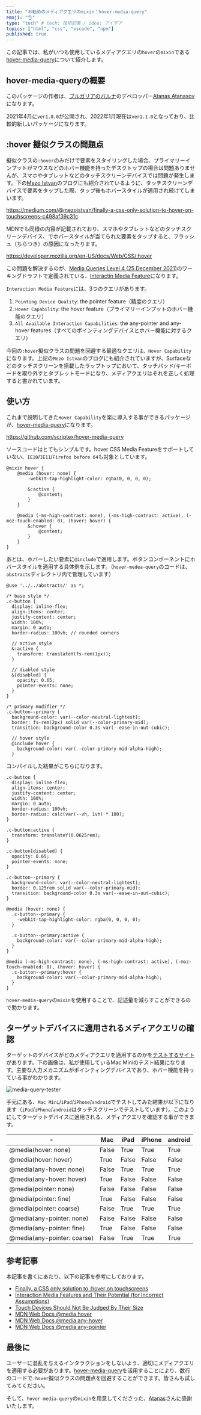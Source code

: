 ```yaml
---
title: "お勧めのメディアクエリのmixin：hover-media-query"
emoji: "👌"
type: "tech" # tech: 技術記事 / idea: アイデア
topics: ["html", "css", "vscode", "npm"]
published: true
---
```


この記事では、私がいつも使用しているメディアクエリの`hover`の`mixin`である
[hover-media-query](https://github.com/scriptex/hover-media-query)について紹介します。

## hover-media-queryの概要

このパッケージの作者は、[ブルガリアのバルナ](https://www.google.com/maps/place/%E3%83%96%E3%83%AB%E3%82%AC%E3%83%AA%E3%82%A2+%E3%83%90%E3%83%AB%E3%83%8A/@43.2047556,18.9780572,5z/data=!4m5!3m4!1s0x40a4538baaf3d7a1:0x5727941c71a58b7c!8m2!3d43.2140504!4d27.9147333)のデベロッパー[Atanas Atanasov](https://twitter.com/scriptexbg)になります。

2021年4月に`ver1.0.0`が公開され、2022年1月現在は`ver1.1.0`となっており、比較的新しいパッケージになります。

## :hover 擬似クラスの問題点
擬似クラスの`:hover`のみだけで要素をスタイリングした場合、プライマリーインプットがマウスなどのホバー機能を持ったデスクトップの場合は問題ありませんが、スマホやタブレットなどのタッチスクリーンデバイスでは問題が発生します。下の[Mezo Istvan](https://twitter.com/mezoistvan_)のブログにも紹介されているように、タッチスクリーンデバイスで要素をタップした際、タップ後もホバースタイルが適用され続けてしまいます。

https://medium.com/@mezoistvan/finally-a-css-only-solution-to-hover-on-touchscreens-c498af39c31c

MDNでも同様の内容が記載されており、スマホやタブレットなどのタッチスクリーンデバイス、でホバースタイルが当てられた要素をタップすると、フラッシュ（ちらつき）の原因になったります。

https://developer.mozilla.org/en-US/docs/Web/CSS/:hover

この問題を解決するのが、[Media Queries Level 4 (25 December 2021)](https://drafts.csswg.org/mediaqueries/)のワーキングドラフトで定義されている、[Interactin Media Feature](https://drafts.csswg.org/mediaqueries/#mf-interaction)になります。

`Interaction Media Feature`には、3つのクエリがあります。

1. `Pointing Device Quality`: the pointer feature（精度のクエリ）
2. `Hover Capability`: the hover feature（プライマリーインプットのホバー機能のクエリ）
3. `All Available Interaction Capabilities`: the any-pointer and any-hover features（すべてのポインティングデバイスとホバー機能に対するクエリ）

今回の`:hover`擬似クラスの問題を回避する最適なクエリは、`Hover Capability`になります。上記の`Mezo Istvan`のブログにも紹介されていますが、Surfaceなどのタッチスクリーンを搭載したラップトップにおいて、タッチパッド/キーボードを取り外すとタブレットモードになり、メディアクエリはそれを正しく処理すると書かれています。

## 使い方
これまで説明してきた`Hover Capability`を楽に導入する事ができるパッケージが、[hover-media-query](https://github.com/scriptex/hover-media-query)になります。

https://github.com/scriptex/hover-media-query

ソースコードはとてもシンプルです。hover CSS Media Featureをサポートしていない、`IE10`/`IE11`/`Firefox before 64`も対象としています。

```scss: hover.scss
@mixin hover {
	@media (hover: none) {
		-webkit-tap-highlight-color: rgba(0, 0, 0, 0);

		&:active {
			@content;
		}
	}

	@media (-ms-high-contrast: none), (-ms-high-contrast: active), (-moz-touch-enabled: 0), (hover: hover) {
		&:hover {
			@content;
		}
	}
}
```

あとは、ホバーしたい要素に`@include`で適用します。ボタンコンポーネントにホバースタイルを適用する具体例を示します。（`hover-medea-query`のコードは、`abstracts`ディレクトリ内で管理しています）

```scss: input
@use '../../abstracts/' as *;

/* base style */
.c-button {
  display: inline-flex; 
  align-items: center;
  justify-content: center;
  width: 100%;
  margin: 0 auto;
  border-radius: 100vh; // rounded corners

  // active style
  &:active {
    transform: translateY(fs-rem(1px));
  }

  // diabled style
  &[disabled] {
    opacity: 0.65;
    pointer-events: none;
  }
}

/* primary modifier */
.c-button--primary {
  background-color: var(--color-neutral-lightest);
  border: fs-rem(2px) solid var(--color-primary-mid);
  transition: background-color 0.3s var(--ease-in-out-cubic);

  // hover style
  @include hover {
    background-color: var(--color-primary-mid-alpha-high);
  }
```

コンパイルした結果がこちらになります。

```css: output
.c-button {
  display: inline-flex;
  align-items: center;
  justify-content: center;
  width: 100%;
  margin: 0 auto;
  border-radius: 100vh;
  border-radius: calc(var(--vh, 1vh) * 100);
}

.c-button:active {
  transform: translateY(0.0625rem);
}

.c-button[disabled] {
  opacity: 0.65;
  pointer-events: none;
}

.c-button--primary {
  background-color: var(--color-neutral-lightest);
  border: 0.125rem solid var(--color-primary-mid);
  transition: background-color 0.3s var(--ease-in-out-cubic);
}

@media (hover: none) {
  .c-button--primary {
    -webkit-tap-highlight-color: rgba(0, 0, 0, 0);
  }

  .c-button--primary:active {
    background-color: var(--color-primary-mid-alpha-high);
  }
}

@media (-ms-high-contrast: none), (-ms-high-contrast: active), (-moz-touch-enabled: 0), (hover: hover) {
  .c-button--primary:hover {
    background-color: var(--color-primary-mid-alpha-high);
  }
}
```

`hover-media-query`の`mixin`を使用することで、記述量を減らすことができるので助かります。

## ターゲットデバイスに適用されるメディアクエリの確認
ターゲットのデバイスがどのメディアクエリを適用するのかを[テストするサイト](https://hover-pointer-media-query.glitch.me/)があります。下の画像は、私が使用しているMac Miniのテスト結果になります。主要な入力メカニズムがポインティングデバイスであり、ホバー機能を持っている事がわかります。

![media-query-tester](/images/my-favorite-hover-media-query/media-query-tester.png)

手元にある、`Mac Mini`/`iPad`/`iPhone`/`android`でテストしてみた結果が以下になります（`iPad`/`iPhone`/`android`はタッチスクリーンでテストしています）。このようにしてターゲットデバイスに適用される、メディアクエリを確認する事ができます。

| - | Mac  | iPad | iPhone | android |
| ---- | ---- | ---- | --- | --- |
| @media(hover: none) | False | True | True |  True | 
| @media(hover: hover) | True | False | False | False |
| @media(any-hover: none) | False | True | True |  True | 
| @media(any-hover: hover) | True | False | False | False |
| @media(pointer: none) | False | False | False | False |
| @media(pointer: fine) | True | False | False | False |
| @media(pointer: coarse) | False | True | True |  True | 
| @media(any-pointer: none) | False | False | False | False |
| @media(any-pointer: fine) | True | False | False | False |
| @media(any-pointer: coarse) | False | True | True |  True | 


## 参考記事
本記事を書くにあたり、以下の記事を参考にしております。

- [Finally, a CSS only solution to :hover on touchscreens](https://medium.com/@mezoistvan/finally-a-css-only-solution-to-hover-on-touchscreens-c498af39c31c)
- [Interaction Media Features and Their Potential (for Incorrect Assumptions)](https://css-tricks.com/interaction-media-features-and-their-potential-for-incorrect-assumptions/)
- [Touch Devices Should Not Be Judged By Their Size](https://css-tricks.com/touch-devices-not-judged-size/)
- [MDN Web Docs @media hover](https://developer.mozilla.org/en-US/docs/Web/CSS/@media/hover)
- [MDN Web Docs @media any-hover](https://developer.mozilla.org/en-US/docs/Web/CSS/@media/any-hover)
- [MDN Web Docs @media any-pointer](https://developer.mozilla.org/en-US/docs/Web/CSS/@media/any-pointer)


## 最後に
ユーザーに混乱を与えるインタラクションをしないよう、適切にメディアクエリを適用する必要があります。[hover-media-query](https://github.com/scriptex/hover-media-query)を活用することにより、数行のコードで`:hover`擬似クラスの問題点を回避することができます。皆さんも試してみてください。

そして、`hover-media-query`の`mixin`を用意してくださった、[Atanas](https://twitter.com/scriptexbg)さんに感謝いたします。